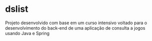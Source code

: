 # dslist
Projeto desenvolvido com base em um curso intensivo voltado para o desenvolvimento do back-end de uma aplicação de consulta a jogos usando Java e Spring
